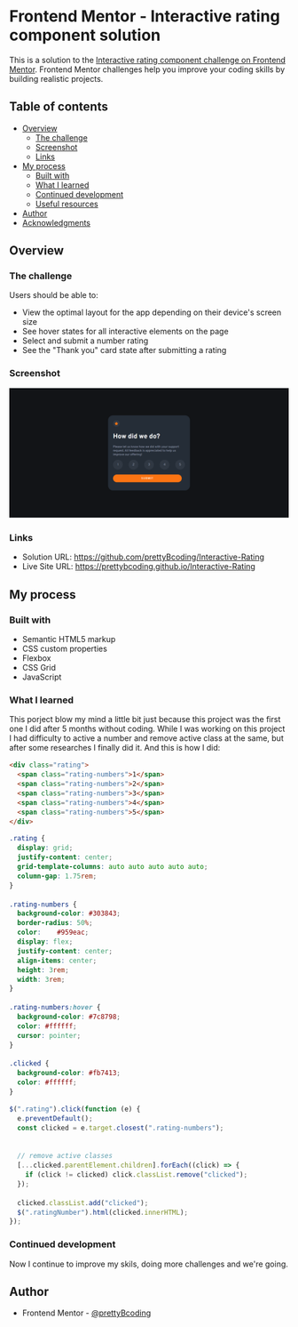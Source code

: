 # Frontend Mentor - Interactive rating component solution

This is a solution to the [Interactive rating component challenge on Frontend Mentor](https://www.frontendmentor.io/challenges/interactive-rating-component-koxpeBUmI). Frontend Mentor challenges help you improve your coding skills by building realistic projects.

## Table of contents

- [Overview](#overview)
  - [The challenge](#the-challenge)
  - [Screenshot](#screenshot)
  - [Links](#links)
- [My process](#my-process)
  - [Built with](#built-with)
  - [What I learned](#what-i-learned)
  - [Continued development](#continued-development)
  - [Useful resources](#useful-resources)
- [Author](#author)
- [Acknowledgments](#acknowledgments)

## Overview

### The challenge

Users should be able to:

- View the optimal layout for the app depending on their device's screen size
- See hover states for all interactive elements on the page
- Select and submit a number rating
- See the "Thank you" card state after submitting a rating

### Screenshot

![My Solution](images/screenshot-preview.png)

### Links

- Solution URL: https://github.com/prettyBcoding/Interactive-Rating
- Live Site URL: https://prettybcoding.github.io/Interactive-Rating

## My process

### Built with

- Semantic HTML5 markup
- CSS custom properties
- Flexbox
- CSS Grid
- JavaScript

### What I learned

This porject blow my mind a little bit just because this project was the first one I did after 5 months without coding. While I was working on this project I had difficulty to active a number and remove active class at the same, but after some researches I finally did it. And this is how I did:

```html
<div class="rating">
  <span class="rating-numbers">1</span>
  <span class="rating-numbers">2</span>
  <span class="rating-numbers">3</span>
  <span class="rating-numbers">4</span>
  <span class="rating-numbers">5</span>
</div>
```
```css
.rating {
  display: grid;
  justify-content: center;
  grid-template-columns: auto auto auto auto auto;
  column-gap: 1.75rem;
}

.rating-numbers {
  background-color:	#303843;
  border-radius: 50%;
  color: 	#959eac;
  display: flex;
  justify-content: center;
  align-items: center;
  height: 3rem;
  width: 3rem;
}

.rating-numbers:hover {
  background-color:	#7c8798;
  color: #ffffff;
  cursor: pointer;
}

.clicked {
  background-color: #fb7413;
  color: #ffffff;
}
```
```js
$(".rating").click(function (e) {
  e.preventDefault();
  const clicked = e.target.closest(".rating-numbers");


  // remove active classes
  [...clicked.parentElement.children].forEach((click) => {
    if (click != clicked) click.classList.remove("clicked");
  });

  clicked.classList.add("clicked");
  $(".ratingNumber").html(clicked.innerHTML);
});
```

### Continued development

Now I continue to improve my skils, doing more challenges and we're going.


## Author

- Frontend Mentor - [@prettyBcoding](https://www.frontendmentor.io/profile/prettyBcoding)
